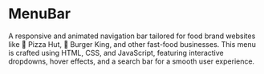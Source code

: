 # MenuBar
A responsive and animated navigation bar tailored for food brand websites like 🍕 Pizza Hut, 🍔 Burger King, and other fast-food businesses. This menu is crafted using HTML, CSS, and JavaScript, featuring interactive dropdowns, hover effects, and a search bar for a smooth user experience.
